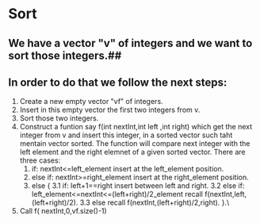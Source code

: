 # Sort #

## We have a vector "v" of integers and we want to sort those integers.##
## In order to do that we follow the next steps:
 1) Create a new empty vector "vf" of integers.
 2) Insert in this empty vector the first two integers from v.
 3) Sort those two integers.
 4) Construct a funtion say f(int nextInt,int left ,int right) which get the next integer from v and insert this integer, in a sorted vector
    such taht mentain vector sorted.
	The function will compare next integer with the left element and the right elemnet of a given sorted vector. There are three cases:
	1. if: nextInt<=left_element insert at the left_element position.
	2. else if: nextInt>=right_element insert at the right_element position.
	3. else 
	{ 3.1 if: left+1==right insert between left and right.
	  3.2 else if: left_element<=nextInt<=(left+right)/2_element recall f(nextInt,left,(left+right)/2).
	  3.3 else recall f(nextInt,(left+right)/2,right).
	}.\
 5) Call f( nextInt,0,vf.size()-1)
 
	
	
	
